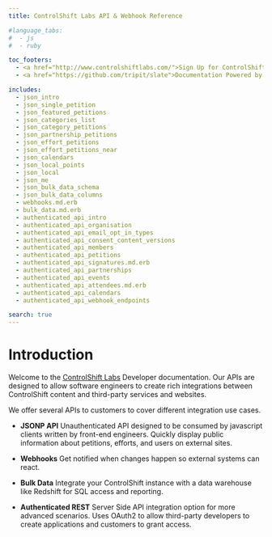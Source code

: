 ```yaml
---
title: ControlShift Labs API & Webhook Reference

#language_tabs:
#  - js
#  - ruby

toc_footers:
  - <a href="http://www.controlshiftlabs.com/">Sign Up for ControlShift Labs</a>
  - <a href="https://github.com/tripit/slate">Documentation Powered by Slate</a>

includes:
  - json_intro
  - json_single_petition
  - json_featured_petitions
  - json_categories_list
  - json_category_petitions
  - json_partnership_petitions
  - json_effort_petitions
  - json_effort_petitions_near
  - json_calendars
  - json_local_points
  - json_local
  - json_me
  - json_bulk_data_schema
  - json_bulk_data_columns
  - webhooks.md.erb
  - bulk_data.md.erb
  - authenticated_api_intro
  - authenticated_api_organisation
  - authenticated_api_email_opt_in_types
  - authenticated_api_consent_content_versions
  - authenticated_api_members
  - authenticated_api_petitions
  - authenticated_api_signatures.md.erb
  - authenticated_api_partnerships
  - authenticated_api_events
  - authenticated_api_attendees.md.erb
  - authenticated_api_calendars
  - authenticated_api_webhook_endpoints

search: true
---
```


# Introduction

Welcome to the [ControlShift Labs](http://www.controlshiftlabs.com/) Developer documentation. Our APIs are designed to allow software engineers to create rich integrations between ControlShift content and third-party services and websites.

We offer several APIs to customers to cover different integration use cases.

- __JSONP API__ Unauthenticated API designed to be consumed by javascript clients written by front-end engineers. Quickly display public information about petitions, efforts, and users on external sites.

- __Webhooks__ Get notified when changes happen so external systems can react.

- __Bulk Data__ Integrate your ControlShift instance with a data warehouse like Redshift for SQL access and reporting.

- __Authenticated REST__ Server Side API integration option for more advanced scenarios. Uses OAuth2 to allow third-party developers to create applications and customers to grant access.
